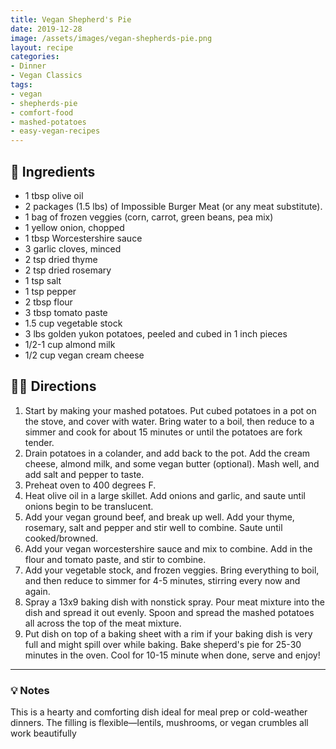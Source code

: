 ```yaml
---
title: Vegan Shepherd's Pie
date: 2019-12-28
image: /assets/images/vegan-shepherds-pie.png
layout: recipe
categories:
- Dinner
- Vegan Classics
tags:
- vegan
- shepherds-pie
- comfort-food
- mashed-potatoes
- easy-vegan-recipes
---
```


## 🧾 Ingredients

- 1 tbsp olive oil
- 2 packages (1.5 lbs) of Impossible Burger Meat (or any meat substitute). 
- 1 bag of frozen veggies (corn, carrot, green beans, pea mix)
- 1 yellow onion, chopped
- 1 tbsp Worcestershire sauce
- 3 garlic cloves, minced
- 2 tsp dried thyme
- 2 tsp dried rosemary
- 1 tsp salt
- 1 tsp pepper
- 2 tbsp flour
- 3 tbsp tomato paste
- 1.5 cup vegetable stock
- 3 lbs golden yukon potatoes, peeled and cubed in 1 inch pieces
- 1/2-1 cup almond milk
- 1/2 cup vegan cream cheese

## 👩‍🍳 Directions

1. Start by making your mashed potatoes. Put cubed potatoes in a pot on the stove, and cover with water. Bring water to a boil, then reduce to a simmer and cook for about 15 minutes or until the potatoes are fork tender.
2. Drain potatoes in a colander, and add back to the pot. Add the cream cheese, almond milk, and some vegan butter (optional). Mash well, and add salt and pepper to taste.
3. Preheat oven to 400 degrees F.
4. Heat olive oil in a large skillet. Add onions and garlic, and saute until onions begin to be translucent.
5.  Add your vegan ground beef, and break up well. Add your thyme, rosemary, salt and pepper and stir well to combine. Saute until cooked/browned.
6. Add your vegan worcestershire sauce and mix to combine. Add in the flour and tomato paste, and stir to combine.
7. Add your vegetable stock, and frozen veggies. Bring everything to boil, and then reduce to simmer for 4-5 minutes, stirring every now and again.
8. Spray a 13x9 baking dish with nonstick spray. Pour meat mixture into the dish and spread it out evenly. Spoon and spread the mashed potatoes all across the top of the meat mixture. 
9. Put dish on top of a baking sheet with a rim if your baking dish is very full and might spill over while baking. Bake sheperd's pie for 25-30 minutes in the oven. Cool for 10-15 minute when done, serve and enjoy!


---

### 💡 Notes

 This is a hearty and comforting dish ideal for meal prep or cold-weather dinners. The filling is flexible—lentils, mushrooms, or vegan crumbles all work beautifully
